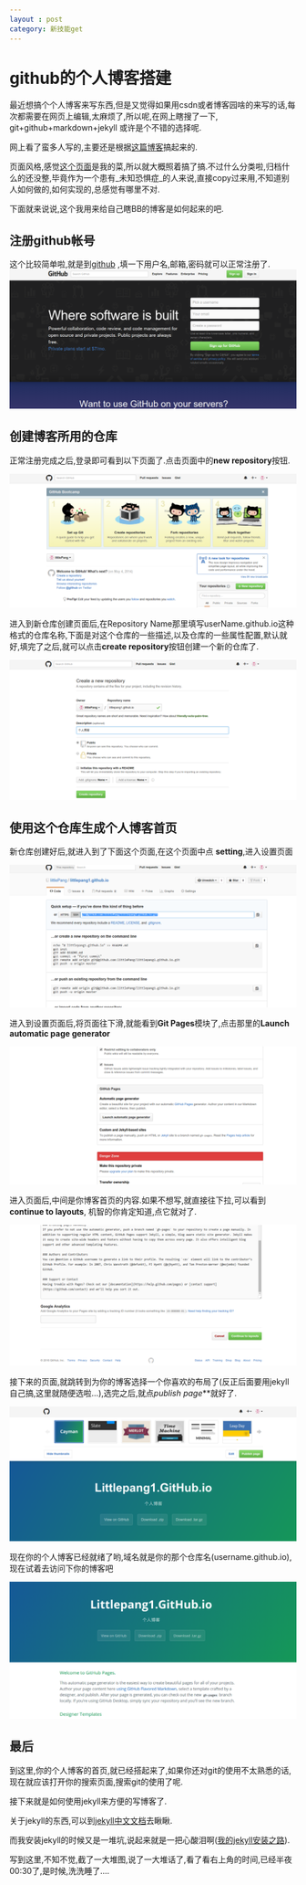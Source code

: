 ```yaml
---
layout : post
category: 新技能get
---
```

# github的个人博客搭建

最近想搞个个人博客来写东西,但是又觉得如果用csdn或者博客园啥的来写的话,每次都需要在网页上编辑,太麻烦了,所以呢,在网上瞎搜了一下, git+github+markdown+jekyll 或许是个不错的选择呢.

网上看了蛮多人写的,主要还是根据[这篇博客](http://www.ruanyifeng.com/blog/2012/08/blogging_with_jekyll.html)搞起来的.

页面风格,感觉[这个页面](http://minixalpha.github.io/)是我的菜,所以就大概照着搞了搞.不过什么分类啦,归档什么的还没整,毕竟作为一个患有_未知恐惧症_的人来说,直接copy过来用,不知道别人如何做的,如何实现的,总感觉有哪里不对.

下面就来说说,这个我用来给自己瞎BB的博客是如何起来的吧.


## 注册github帐号

这个比较简单啦,就是到[github](https://github.com/littlePang/littlePang.github.io)
,填一下用户名,邮箱,密码就可以正常注册了.
![图片](/assets/picture/1.png)

## 创建博客所用的仓库

 正常注册完成之后,登录即可看到以下页面了.点击页面中的**new repository**按钮.

![](/assets/picture/2.png)

进入到新仓库创建页面后,在Repository Name那里填写userName.github.io这种格式的仓库名称,下面是对这个仓库的一些描述,以及仓库的一些属性配置,默认就好,填完了之后,就可以点击**create repository**按钮创建一个新的仓库了.

![](/assets/picture/3.png)

## 使用这个仓库生成个人博客首页

新仓库创建好后,就进入到了下面这个页面,在这个页面中点 **setting**,进入设置页面

![](/assets/picture/4.png)

进入到设置页面后,将页面往下滑,就能看到**Git Pages**模块了,点击那里的**Launch automatic page generator**

![](/assets/picture/5.png)

进入页面后,中间是你博客首页的内容.如果不想写,就直接往下拉,可以看到**continue to layouts**, 机智的你肯定知道,点它就对了.

![](/assets/picture/6.png)

接下来的页面,就跳转到为你的博客选择一个你喜欢的布局了(反正后面要用jekyll自己搞,这里就随便选啦...),选完之后,就点*publish page***就好了.

![](/assets/picture/7.png)

现在你的个人博客已经就绪了哟,域名就是你的那个仓库名(username.github.io),
现在试着去访问下你的博客吧

![](/assets/picture/8.png)

## 最后
到这里,你的个人博客的首页,就已经搭起来了,如果你还对git的使用不太熟悉的话,现在就应该打开你的搜索页面,搜索git的使用了呢.

接下来就是如何使用jekyll来方便的写博客了.

关于jekyll的东西,可以到[jekyll中文文档](http://jekyllcn.com/)去瞅瞅.

而我安装jekyll的时候又是一堆坑,说起来就是一把心酸泪啊([我的jekyll安装之路]()).

写到这里,不知不觉,截了一大堆图,说了一大堆话了,看了看右上角的时间,已经半夜00:30了,是时候,洗洗睡了....
